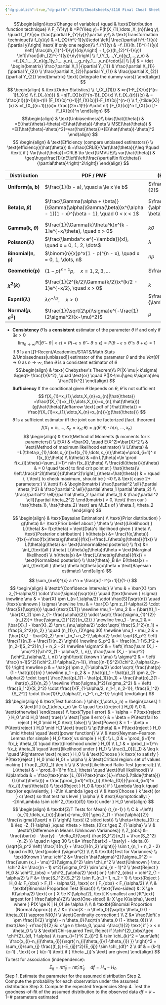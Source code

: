 ```yaml
---
{"dg-publish":true,"dg-path":"STATS/Cheatsheets/3110 Final Cheat Sheet.md","permalink":"/stats/cheatsheets/3110-final-cheat-sheet/","created":"2025-07-07T16:19:57.604-04:00","updated":"2025-07-07T17:15:12.047-04:00"}
---
```


$$\begin{align}\text{Change of variables} \quad  & \text{Distribution function technique} \\
 F_{Y}(y) & =P(Y\leq y)=P(h(X_{1},\dots ,X_{n})\leq y), \quad f_{Y}(y)= \frac{\partial F_{Y}(y)}{\partial y}\\
 & \text{Transformation technique}\\
f_{y}(y) & =f_{X}(h^{-1}(y))\cdot \left|  \frac{\partial h^{-1}(y)}{\partial y}\right| \text{ if only one region}\\
f_{Y}(y) & =f_{X}(h_{1}^{-1}(y)) \left| \frac{dh_{1}^{-1}(y)}{dy}\right| + f_{x}(h_{2}^{-1}(y)) \left|\frac{|dh_{2}^{-1}(y)}{dy}\right| \\
f_{Y_1,...,Y_n}(y_1,...,y_n) & =f_{X_1,...,X_n}(g_1(y_1,...,y_n),...,g_n(y_1,...,y_n))\cdot|J| \\
|J| & = \det
\begin{bmatrix}
\frac{\partial X_1 }{\partial Y_{1}} & \frac{\partial X_{1}}{\partial Y_{2}} \\
\frac{\partial X_{2}}{\partial Y_{1}} & \frac{\partial X_{2}}{\partial Y_{2}} 
\end{bmatrix} \text{ (integrate the dummy vars)}
\end{align}
$$
$$
\begin{align} 
 & \text{Order Statistics} \\
f_{X_{(1)}} & =n[1-F_{X}(x)]^{n-1}f_X(x) \\
f_{X_{(n)}} & =n[F_{X}(x)]^{n-1}f_{X}(x) \\
f_{X_{(r)}}(x) & = \frac{n!}{(r-1)!(n-r)!} [F_{X}(x)^{r-1}]f_{X}(x)[1-F_{X}(x)]^{n-r} \\
f_{\tilde{X}}(x)  & =f_{X_{(n+1)}}(x)= \frac{(2n+1)!}{n!\cdot n!} [F_{X}(x)]^n f_{X}(x) [1-F_{X}(x)]^n
\end{align}
$$
$$\begin{align}
  & \text{Unbiasedness}\\
bias(\hat{\theta}) & =E(\hat{\theta}-\theta)=E(\hat{\theta})-\theta \\
 MSE(\hat{\theta}) & =E[(\hat{\theta}-\theta)^2]=var(\hat{\theta})+[E(\hat{\theta})-\theta]^2
\end{align}
$$
$$
\begin{align}
 & \text{Efficiency (compare unbiased estimators)} \\
\text{efficiency}(\hat{\theta}) & =\frac{CRLB}{Var(\hat{\theta})}\leq 1\quad \text{ if } Var(\hat{\theta})=CRLB \to \text{UMVUE}\\
var(\hat{\theta}) & \geq\huge\frac{1}{nE\left[\left(\frac{\partial\ln f(x;\theta)}{\partial\theta}\right)^2\right]} 
\end{align}
$$

| **Distribution**            | **PDF / PMF**                                                                                                  | **(E(X))**                      | **E(X²)**                                                         | **(Var(X))**                                                 |
| --------------------------- | -------------------------------------------------------------------------------------------------------------- | ------------------------------- | ----------------------------------------------------------------- | ------------------------------------------------------------ |
| **Uniform(a, b)**           | $\frac{1}{b - a}, \quad a \le x \le b$                                                                         | $\frac{a + b}{2}$               | $\frac{a^2 + ab + b^2}{3}$                                        | $\frac{(b - a)^2}{12}$                                       |
| **Beta($\alpha$, $\beta$)** | $\frac{\Gamma(\alpha + \beta)}{\Gamma(\alpha)\Gamma(\beta)}x^{\alpha - 1}(1 - x)^{\beta - 1}, \quad 0 < x < 1$ | $\frac{\alpha}{\alpha + \beta}$ | $\frac{\alpha(\alpha + 1)}{(\alpha + \beta)(\alpha + \beta + 1)}$ | $\frac{\alpha\beta}{(\alpha + \beta)^2(\alpha + \beta + 1)}$ |
| **Gamma(k, $\theta$)**      | $\frac{1}{\Gamma(k)\theta^k}x^{k - 1}e^{-x/\theta}, \quad x > 0$                                               | $k\theta$                       | $k(k + 1)\theta^2$                                                | $k\theta^2$                                                  |
| **Poisson($\lambda$)**      | $\frac{\lambda^x e^{-\lambda}}{x!}, \quad x = 0, 1, 2, \dots$                                                  | $\lambda$                       | $\lambda(\lambda + 1)$                                            | $\lambda$                                                    |
| **Binomial(n, p)**          | $\binom{n}{x}p^x(1 - p)^{n - x}, \quad x = 0, 1, \dots, n$                                                     | $np$                            | $np(1 - p) + np^2$                                                | $np(1 - p)$                                                  |
| **Geometric(p)**            | $(1 - p)^{x - 1}p, \quad x = 1, 2, 3, \dots$                                                                   | $\frac{1}{p}$                   | $\frac{2 - p}{p^2}$                                               | $\frac{1 - p}{p^2}$                                          |
| **$\chi^2(k)$**             | $\frac{1}{2^{k/2}\Gamma(k/2)}x^{k/2 - 1}e^{-x/2}, \quad x > 0$                                                 | $k$                             | $k(k + 2)$                                                        | $2k$                                                         |
| **Expntl($\lambda$)**       | $\lambda e^{-\lambda x}, \quad x > 0$                                                                          | $\frac{1}{\lambda}$             | $\frac{2}{\lambda^2}$                                             | $\frac{1}{\lambda^2}$                                        |
| **Normal($\mu,\sigma^2$)**  | $\frac{1}{\sqrt{2\pi}\sigma}e^{-\frac{1}{2\sigma^2}(x-\mu)^2}$                                                 | $\mu$                           | $\mu^2+\sigma^2$                                                  | $\sigma^2$                                                   |

- **Consistency**
$\hat{\theta}$ is a **consistent** estimator of the parameter $\theta$ if and only if  $\exists\epsilon>0$
$$
\lim_{ n \to \infty } P(|\hat{\theta}-\theta|<\epsilon)=P(-\epsilon\leq \hat{\theta}-\theta\leq \epsilon ) 
  = P( \theta - \epsilon \leq \hat{\theta} \leq \theta + \epsilon ) =1
$$
If $\hat{\theta}$ is an [[1-Recent/Academics/STATS/Math Stats 2/Unbiasedness\|unbiased]] estimator of the parameter $\theta$ and the $Var(\hat{\theta})\to0$ as $n\to \infty$, then $\hat{\theta}$ is a consistent estimator of $\theta$
$$\begin{align} 
 & \text{
Chebyshev's Theorem}\\
P(|X-\mu|<k\sigma) &\geq1- \frac{1}{k^2}, \quad  \text{or} \quad P(|X-\mu|\geq k\sigma)\leq \frac{1}{k^2}
\end{align}
$$
**Sufficiency**
If the conditional given $\hat{\theta}$ depends on $\theta$, $\hat{\theta}$ is not sufficient
$$
f(X_{1}=x_{1},\dots,X_{n}=x_{n}|\hat{\theta})  =\frac{f(X_{1}=x_{1},\dots,X_{n}=x_{n},\hat{\theta})}{g(\hat{\theta})\leftarrow \text{ pdf of }\hat{\theta}} = \frac{f(X_{1}=x_{1},\dots,X_{n}=x_{n})}{g(\hat{\theta})}
$$
$\hat{\theta}$ is a sufficient estimator iff the joint can be factorized (fact. theorem)
$$
f(X_{1}=x_{1},\dots,X_{n}=x_{n};\theta)=g(\hat{\theta},\theta) \cdot h(x_{1},\dots ,x_{n})
$$
$$
\begin{align}
 & \text{Method of Moments        (k moments for k parameters)} \\
E(X) & =\bar{X}, \quad E(X^2)=\bar{X}^2 \\
 & \text{Method of maximum likelihood estimator} \\
L(\theta) & =L(\theta;x_{1},\dots,x_{n})=f(x_{1},\dots,x_{n};\theta)=\prod_{i=1}^ n f(x_{i};\theta) \\
l(\theta) & =\ln L(\theta)=\ln \prod f(x_{i};\theta)=\sum_{i=1}^ n\ln f(x_{i};\theta) \\
\frac{dl(\theta)}{d\theta} & = 0 \quad \text{ to find crit point at } \hat{\theta}\\
\left.\frac{d^2l(\theta)}{d\theta^2}\right|_{\theta=\hat{\theta}} & = \quad \, \,\text{ to check maximum, should be } <0 \\
 & \text{ case 2+ parameters:} \\
 \text{if}  & \begin{bmatrix}
\frac{\partial^2 \ell}{\partial \theta_1^2} & \frac{\partial^2 \ell}{\partial \theta_1 \partial \theta_2} \\
\frac{\partial^2 \ell}{\partial \theta_2 \partial \theta_1} & \frac{\partial^2 \ell}{\partial \theta_2^2}
\end{bmatrix} < 0, \text{ then our } \hat{\theta_1}, \hat{\theta_2} \text{ are MLEs of } \theta_1, \theta_2
\end{align}
$$
$$
\begin{align}  & \text{Bayesian Estimation} \\
 \text{(Prior distribution) } g(\theta) &= \text{Prior belief about } \theta \\ \text{(Likelihood) } L(\theta) &= f(x;\theta) = \text{Data's likelihood given } \theta \\ \text{(Posterior distribution) } h(\theta|x) &= \frac{f(x,\theta)}{f(x)}=\frac{f(x;\theta)g(\theta)}{f(x)}=\frac{L(\theta)g(\theta)}{f(x)} \\ L(\theta)g(\theta) &= \text{Unnormalized posterior} \\ f(x) &= \int_{\text{all } \theta} L(\theta)g(\theta)d\theta = \text{Marginal likelihood} \\ h(\theta|x) &= \frac{L(\theta)g(\theta)}{f(x)} = \text{Normalized posterior} \\ \hat{\theta}_B &= E(\theta|x) = \int_{\text{all } \theta} \theta h(\theta|x)d\theta = \text{Bayesian estimate} \end{align}
$$

$$
\sum_{n=0}^{x} a r^n = \frac{a(1-r^{x+1})}{1-r}
$$
$$
\begin{align}
 & \textbf{Confidence Intervals:} \\
 \mu  & = \bar{X} \pm z_{1-\alpha/2} \cdot \frac{\sigma}{\sqrt{n}} \quad (\text{known } \sigma)
\newline
\mu  & = \bar{X} \pm t_{n-1,\alpha/2} \cdot \frac{S}{\sqrt{n}} \quad (\text{unknown } \sigma)
\newline
\mu  & = \bar{X} \pm z_{1-\alpha/2} \cdot \frac{S}{\sqrt{n}} \quad (\text{CLT})
\newline
\mu_1 - \mu_2  & = (\bar{X}_1 - \bar{X}_2) \pm z_{1- \frac{\alpha}{2}} \cdot \sqrt{ \frac{\sigma_{1}^{2}}{n_{2}}+ \frac{\sigma_{2}^{2}}{n_{2}} }
\newline
\mu_1 - \mu_2  & = (\bar{X}_1 - \bar{X}_2) \pm t_{\nu,\alpha/2} \cdot \sqrt{ \frac{S_1^2}{n_1} + \frac{S_2^2}{n_2} }  \quad (n_{1},n_{2}\geq 30)
\newline
\mu_1 - \mu_2  & = (\bar{X}_1 - \bar{X}_2) \pm t_{n_1+n_2-2,\alpha/2} \cdot \sqrt{S_p^2 \left( \frac{1}{n_1} + \frac{1}{n_2} \right)}  
\newline
S_p^2  & = \frac{(n_1-1)S_1^2 + (n_2-1)S_2^2}{n_1 + n_2 - 2}
\newline
 \sigma^2  & =  \left( \frac{\sum (X_i - \mu)^2}{\chi^2_{1 - \alpha/2, \, n}}, \frac{\sum (X_i - \mu)^2}{\chi^2_{\alpha/2, \, n}} \right)\text{ (known } \mu)
 \\
\sigma^2  & = \left( \frac{(n-1)S^2}{\chi^2_{1-\alpha/2,n-1}}, \frac{(n-1)S^2}{\chi^2_{\alpha/2,n-1}} \right)
\newline 
p  & = \hat{p} \pm z_{1-\alpha/2} \cdot \sqrt{ \frac{\hat{p}(1 - \hat{p})}{n} }
\newline
p_1 - p_2  & = (\hat{p}_1 - \hat{p}_2) \pm z_{1-\alpha/2} \cdot \sqrt{ \frac{\hat{p}_1(1 - \hat{p}_1)}{n_1} + \frac{\hat{p}_2(1 - \hat{p}_2)}{n_2} }
\newline
\frac{\sigma_1^2}{\sigma_2^2}  & = \left( \frac{S_1^2}{S_2^2} \cdot \frac{1}{F_{1-\alpha/2, n_1-1, n_2-1}}, \frac{S_1^2}{S_2^2} \cdot \frac{1}{F_{\alpha/2, n_1-1, n_2-1}} \right)
\end{align}
$$
$$
\begin{align}
 & \text{Test function: } \phi(x_1,\dots,x_n) = 
 \begin{cases}
1 & \text{if } (x_1,\dots,x_n) \in C \quad \text{(reject } H_0) \\
0 & \text{otherwise}
\end{cases} \\
\text{Type I error} & = \alpha = P(\text{reject } H_0 \mid H_0 \text{ true}) \\
\text{Type II error} & = \beta = P(\text{fail to reject } H_0 \mid H_0 \text{ false}) \\
\text{Power} & = 1 - \beta = P(\text{reject } H_0 \mid H_1 \text{ true}) \\
\pi(\theta) & = P(\text{reject } H_0 \mid \theta) \quad \text{(power function)} \\
\\
 & \text{Neyman–Pearson Lemma (for simple } H_0 \text{ vs simple } H_1): \\
L_0 & = \prod_{i=1}^n f(x_i; \theta_0) \quad \text{(likelihood under } H_0) \\
L_1 & = \prod_{i=1}^n f(x_i; \theta_1) \quad \text{(likelihood under } H_1) \\
\frac{L_0}{L_1} & \leq k \quad \Rightarrow \text{ reject } H_0 \\
 & \text{Choose } k \text{ to satisfy } P(\text{reject } H_0 \mid H_0) = \alpha \\
 & \text{Critical region: set of values making } \frac{L_0}{L_1} \leq k \\
\\
 & \text{Likelihood Ratio Test (general):} \\
L(\theta) & = \prod_{i=1}^n f(x_i; \theta) \quad \text{(full likelihood)} \\
\Uplambda  & = \frac{\text{max }L_{0}}{\text{max }L}=\frac{L(\tilde{\theta})}{L(\hat{\theta})} = \frac{\prod_{i=1}^nf(x_{i},\theta_{0})}{\prod_{i=1}^n f(x_{i},\hat{\theta})} \\
\text{Reject } H_0 & \text{ if } \Lambda \leq k \quad \text{(or equivalently, } -2\ln \Lambda \geq c) \\
 & \text{Choose } k \text{ (or } c) \text{ so that test has level } \alpha \\
 & \text{Asymptotically: } -2\ln\Lambda \sim \chi^2_{\text{df}} \text{ under } H_0
\end{align}
$$
$$
\begin{align}
 & \textbf{Z/T Tests for Mean} (t_{n-1} ) \\
C & =\left\{ (x_{1},\dots,x_{n});|\bar{x}-\mu_{0}|  \geq Z_{1 - \frac{\alpha}{2}} \frac{\sigma}{\sqrt{ n }}  \right\} \text{ (2 sided test)} \\
\theta<\theta_{0} :z & \leq -Z_{1-\alpha} ,\quad \theta > \theta_{0}:z  \geq Z_{1-\alpha} \\ \\
 & \textbf{Difference in Means (Unknown Variances)} \\
Z_{obs} &= \frac{\bar{x} - \bar{y} - \delta_0}{\sqrt{ \frac{S_1^2}{n_1} + \frac{S_2^2}{n_2} }} \quad n \geq 30 \\
t &= \frac{\bar{x} - \bar{y} - \delta_0}{\sqrt{S_p^2 \left( \frac{1}{n_1} + \frac{1}{n_2} \right)}} \sim t_{n_1 + n_2 - 2} \quad n<30, \text{pooled }\sigma^{2} \\ \\
 & \textbf{Test for Variances} \\
\text{Known } \mu: \chi^2 &= \frac{n \hat{\sigma}^2}{\sigma_0^2} = \frac{\sum (x_i - \mu)^2}{\sigma_0^2} \sim \chi_n^2 \\
\text{Unknown } \mu: \chi^2 &= \frac{(n - 1) s^2}{\sigma_0^2} \sim \chi_{n - 1}^2 \\
\text{Reject } H_0 &: \chi^2_{obs} < \chi^2_{\alpha/2} \text{ or } \chi^2_{obs} > \chi^2_{1 - \alpha/2} \\ 
F &= \frac{S_1^2}{S_2^2} \sim F_{n_1 - 1, n_2 - 1} \\
\text{Reject } H_0 &: F_{obs} > F_{1 - \alpha/2}, \text{ or } F_{obs} < F_{\alpha/2} \\ \\
 & \textbf{Binomial Proportion Test (Exact)} \\
\text{Two-sided} &: X \ge K(\alpha/2) \text{ or } X \le K'(\alpha/2), \text{ K smallest and }K'\text{ largest for } \frac{\alpha}{2}\\
\text{One-sided} &: X \ge K(\alpha), \text{ where } P(X \ge K | H_0) \le \alpha \\ \\
 & \textbf{Binomial Proportion (Normal Approx.)} \\
Z &= \frac{X - n \theta_0}{\sqrt{n \theta_0 (1 - \theta_0)}} \approx N(0,1) \\
\text{Continuity correction:} \\
Z &= \frac{\left( x \pm \frac{1}{2} \right) - n \theta_0}{\sqrt{n \theta_0 (1 - \theta_0)}} \\
\text{Use } +\frac{1}{2} &: x \ge n \theta_0, \quad -\frac{1}{2} \text{ if } x < n \theta_0 \\ \\
 & \textbf{Chi-squared Test, Reject if }\chi^{2}_{obs}\geq \chi^{2}_{df, 1-\alpha} \\
\sum_{i=1}^K Z_{i}^2  &  \sim \chi_{k}^2 = \sum\left( \frac{x_{i}-n_{i}\theta_{i}}{\sqrt{ n_{i}\theta_{i}(1-\theta_{i}) }}  \right)^2 = \sum_{i}\sum_{j} \frac{(f_{ij}-E_{ij})^2}{E_{ij}} \sim \chi_{df}^ 2  \\
df & = (k-1)(c-1) , \text{ or } k(c-1) \text{ if } \theta _{j}'s \text{ are given}
\end{align}
$$
To test for association (independence):
$$
E_{ij}= n \hat{\pi}_{ij}=n\hat{\pi}_{i\cdot}\hat{\pi}_{\cdot j},\quad df = H_{a}-H_{0}
$$
Step 1. Estimate the parameter for the assumed distribution
Step 2. Compute the probability for each observation under the assumed distribution
Step 3. Compute the expected frequencies
Step 4. Test the goodness-of-fit of the assumed distribution to the observed data
$df=k-1-$# parameters estimated
